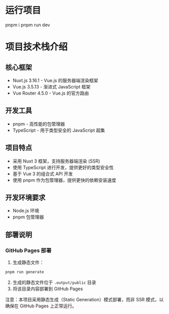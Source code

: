 # 运行项目
pnpm i
pnpm run dev

# 项目技术栈介绍

## 核心框架
- Nuxt.js 3.16.1 - Vue.js 的服务器端渲染框架
- Vue.js 3.5.13 - 渐进式 JavaScript 框架
- Vue Router 4.5.0 - Vue.js 的官方路由

## 开发工具
- pnpm - 高性能的包管理器
- TypeScript - 用于类型安全的 JavaScript 超集

## 项目特点
- 采用 Nuxt 3 框架，支持服务器端渲染 (SSR)
- 使用 TypeScript 进行开发，提供更好的类型安全性
- 基于 Vue 3 的组合式 API 开发
- 使用 pnpm 作为包管理器，提供更快的依赖安装速度

## 开发环境要求
- Node.js 环境
- pnpm 包管理器

## 部署说明
### GitHub Pages 部署
1. 生成静态文件：
```bash
pnpm run generate
```
2. 生成的静态文件位于 `.output/public` 目录
3. 将该目录内容部署到 GitHub Pages

注意：本项目采用静态生成（Static Generation）模式部署，而非 SSR 模式，以确保在 GitHub Pages 上正常运行。